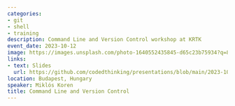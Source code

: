 ```yaml
---
categories:
- git
- shell
- training
description: Command Line and Version Control workshop at KRTK
event_date: 2023-10-12
image: https://images.unsplash.com/photo-1640552435845-d65c23b75934?q=80&w=2670&auto=format&fit=crop&ixlib=rb-4.0.3&ixid=M3wxMjA3fDB8MHxwaG90by1wYWdlfHx8fGVufDB8fHx8fA%3D%3D
links:
- text: Slides
  url: https://github.com/codedthinking/presentations/blob/main/2023-10-12-krtk/README.pdf
location: Budapest, Hungary
speaker: Miklós Koren
title: Command Line and Version Control
---
```

